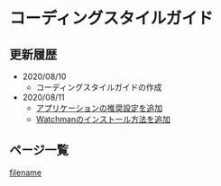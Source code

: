 # コーディングスタイルガイド

## 更新履歴

* 2020/08/10
  * コーディングスタイルガイドの作成
* 2020/08/11
  * [アプリケーションの推奨設定を追加](/ja/basic/)
  * [Watchmanのインストール方法を追加](/ja/basic/application/watchman.md)

## ページ一覧

[filename](_sidebar.md ':include')